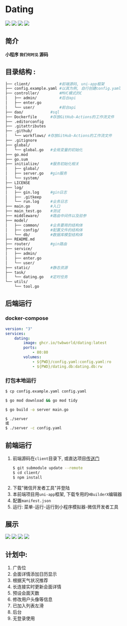 **Dating**
===========
[![](https://github.com/twbworld/dating/workflows/ci/badge.svg?branch=main)](https://github.com/twbworld/dating/actions)
[![](https://img.shields.io/github/tag/twbworld/dating?logo=github)](https://github.com/twbworld/dating)
![](https://img.shields.io/badge/language-golang-cyan)
[![](https://img.shields.io/github/license/twbworld/dating)](https://github.com/twbworld/dating/blob/main/LICENSE)

## 简介
**小程序 `我们何时见` 源码**

## 目录结构 : 
``` sh
├── client/             #前端源码, uni-app框架
├── config.example.yaml #以其为例, 自行创建config.yaml
├── controller/         #MVC模式的C
│   ├── admin/          #后台api
│   ├── enter.go
│   └── user/           #前台api
├── dao/            #sql
├── Dockerfile      #存放GitHub-Actions的工作流文件
├── .editorconfig
├── .gitattributes
├── .github/
│   └── workflows/ #存放GitHub-Actions的工作流文件
├── .gitignore
├── global/
│   └── global.go   #全局变量的初始化
├── go.mod
├── go.sum
├── initialize/     #服务初始化相关
│   ├── global/
│   ├── server.go   #gin服务
│   └── system/
├── LICENSE
├── log/
│   ├── gin.log     #gin日志
│   ├── .gitkeep
│   └── run.log     #业务日志
├── main.go         #入口
├── main_test.go    #测试
├── middleware/     #路由中间件以及验参
├── model/
│   ├── common/     #业务要用的结构体
│   ├── config/     #配置文件的结构体
│   └── db/         #数据库模型结构体
├── README.md
├── router/         #gin路由
├── service/
│   ├── admin/
│   ├── enter.go
│   └── user/
├── static/         #静态资源
├── task/
│   └── dating.go   #定时任务
└── utils/
    └── tool.go
```

## 后端运行

### docker-compose
``` yaml
version: "3"
services:
    dating:
        image: ghcr.io/twbworld/dating:latest
        ports:
            - 80:80
        volumes:
            - ${PWD}/config.yaml:config.yaml:ro
            - ${PWD}/dating.db:dating.db:rw
```

### 打包本地运行
```sh
$ cp config.example.yaml config.yaml

$ go mod download && go mod tidy

$ go build -o server main.go

$ ./server
或
$ ./server -c config.yaml
```

## 前端运行

1. 前端源码在`client`目录下, 或直达项目[传送门](https://github.com/twbworld/dating-client/)
    ```sh
    $ git submodule update --remote
    $ cd client/
    $ npm install
    ```
2. 下载"微信开发者工具"并登陆
3. 本前端项目用`uni-app`框架, 下载专用的`HBuilderX`编辑器
4. 配置`manifest.json`
5. 运行: 菜单-运行-运行到小程序模拟器-微信开发者工具

## 展示

![](https://cdn.jsdelivr.net/gh/twbworld/hosting@main/img/202409111424755.png)
![](https://cdn.jsdelivr.net/gh/twbworld/hosting@main/img/202409111425133.png)
![](https://cdn.jsdelivr.net/gh/twbworld/hosting@main/img/202409111425284.png)
![](https://cdn.jsdelivr.net/gh/twbworld/hosting@main/img/202409111425518.png)

## 计划中:

1.  广告位
2.  会面详情添加日历显示
3.  根据天气状况推荐
4.  长连接实时更新会面详情
5.  预设会面天数
6.  修改用户头像等信息
7.  已加入列表左滑
8.  后台
9.  无登录使用
